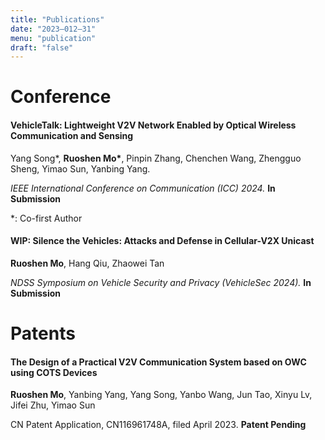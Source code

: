 ```yaml
---
title: "Publications"
date: "2023–012–31"
menu: "publication"
draft: "false"
---
```


# Conference
#### VehicleTalk: Lightweight V2V Network Enabled by Optical Wireless Communication and Sensing
Yang Song*, **Ruoshen Mo\***, Pinpin Zhang, Chenchen Wang, Zhengguo Sheng, Yimao Sun, Yanbing Yang. 

*IEEE International Conference on Communication (ICC) 2024.*   **In Submission** 

*: Co-first Author

#### WIP: Silence the Vehicles: Attacks and Defense in Cellular-V2X Unicast
**Ruoshen Mo**, Hang Qiu, Zhaowei Tan

*NDSS Symposium on Vehicle Security and Privacy (VehicleSec 2024).*  **In Submission**

# Patents
#### The Design of a Practical V2V Communication System based on OWC using COTS Devices

**Ruoshen Mo**, Yanbing Yang, Yang Song, Yanbo Wang, Jun Tao, Xinyu Lv, Jifei Zhu, Yimao Sun

CN Patent Application, CN116961748A, filed April 2023. **Patent Pending**
